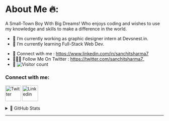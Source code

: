 # About Me 🔥:


A Small-Town Boy With Big Dreams!
Who enjoys coding and wishes to use my knowledge and skills to make a difference in the world.

- 🔭 I’m currently working as graphic designer intern at Devsnest.in.
- 🌱 I’m currently learning Full-Stack Web Dev.
<!-- - 🚀 I'm building my own community Hustler's Zone | Join Here : https://hustlershq.netlify.app
- 💸 I'm also a Trader.
- 🚀 I'm currently learning new things and updating myself on a daily basis. -->
- 🚀 Connect with me : https://www.linkedin.com/in/sanchitsharma7
- 🙋🏻‍♂️ Follow Me On Twitter : https://twitter.com/sanchitsharma7_
- 🚀 ![Visitor count](https://visitor-badge.laobi.icu/badge?page_id=Sanchitsharma2005.Sanchitsharma2005)
<!-- <div align = "right">
  
![myfile](https://media.giphy.com/media/KpKayhnOiSw4o/giphy.gif)

</div> -->

<h3 align="left">Connect with me:</h3>
<p align="left">
<a href="https://twitter.com/sanchitsharma7_" target="_blank"><img align="center" src="https://img.icons8.com/fluency/344/twitter.png" alt="Twitter" height="50" width="50" /></a>
<a href="https://www.linkedin.com/in/sanchitsharma7/" target="_blank"><img align="center" src="https://img.icons8.com/color/344/linkedin.png" alt="Linkedin" height="50" width="50" /></a>
<!-- <a href="https://hustlershq.netlify.app/" target="_blank"><img align="center" src="https://img.icons8.com/color/344/discord-new-logo.png" alt="Discord" height="50" width="50" /></a> -->
<!-- <a href="https://sanchitsharma.netlify.app" target="_blank"><img align="center" src="https://img.icons8.com/fluency/344/domain.png" alt="Website" height="50" width="50" /></a> -->
</p>


<details>
  <summary>💯 GitHub Stats</summary>
  <br>
<div align = "center">


[![GitHub Streak](https://github-readme-streak-stats.herokuapp.com/?user=Sanchitsharma2005&theme=dark)](https://git.io/streak-stats)

<!-- <a href="https://github.com/Sanchitsharma2005/github-readme-activity-graph"><img alt="Sanchit's Activity Graph" src="https://activity-graph.herokuapp.com/graph?username=Sanchitsharma2005&bg_color=0D1117&color=5BCDEC&line=5BCDEC&point=FFFFFF&hide_border=true" /></a> -->
</div>
</details>
<hr>

<br>
